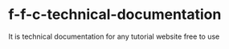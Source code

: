 # f-f-c-technical-documentation

It is technical documentation for any tutorial website free to use
